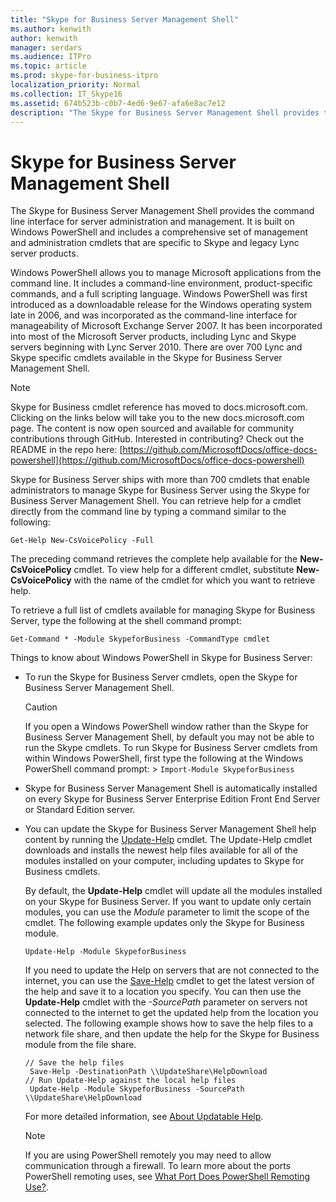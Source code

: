 ```yaml
---
title: "Skype for Business Server Management Shell"
ms.author: kenwith
author: kenwith
manager: serdars
ms.audience: ITPro
ms.topic: article
ms.prod: skype-for-business-itpro
localization_priority: Normal
ms.collection: IT_Skype16
ms.assetid: 674b523b-c0b7-4ed6-9e67-afa6e8ac7e12
description: "The Skype for Business Server Management Shell provides the command line interface for server administration and management. It is built on Windows PowerShell and includes a comprehensive set of management and administration cmdlets that are specific to Skype and legacy Lync server products."
---
```


# Skype for Business Server Management Shell
 
The Skype for Business Server Management Shell provides the command line interface for server administration and management. It is built on Windows PowerShell and includes a comprehensive set of management and administration cmdlets that are specific to Skype and legacy Lync server products.
  
Windows PowerShell allows you to manage Microsoft applications from the command line. It includes a command-line environment, product-specific commands, and a full scripting language. Windows PowerShell was first introduced as a downloadable release for the Windows operating system late in 2006, and was incorporated as the command-line interface for manageability of Microsoft Exchange Server 2007. It has been incorporated into most of the Microsoft Server products, including Lync and Skype servers beginning with Lync Server 2010. There are over 700 Lync and Skype specific cmdlets available in the Skype for Business Server Management Shell.
  
> [!NOTE]
> Skype for Business cmdlet reference has moved to docs.microsoft.com. Clicking on the links below will take you to the new docs.microsoft.com page. The content is now open sourced and available for community contributions through GitHub. Interested in contributing? Check out the README in the repo here: [https://github.com/MicrosoftDocs/office-docs-powershell](https://github.com/MicrosoftDocs/office-docs-powershell)
  
Skype for Business Server ships with more than 700 cmdlets that enable administrators to manage Skype for Business Server using the Skype for Business Server Management Shell. You can retrieve help for a cmdlet directly from the command line by typing a command similar to the following:
  
```
Get-Help New-CsVoicePolicy -Full
```

The preceding command retrieves the complete help available for the **New-CsVoicePolicy** cmdlet. To view help for a different cmdlet, substitute **New-CsVoicePolicy** with the name of the cmdlet for which you want to retrieve help.
  
To retrieve a full list of cmdlets available for managing Skype for Business Server, type the following at the shell command prompt: 
  
```
Get-Command * -Module SkypeforBusiness -CommandType cmdlet
```



Things to know about Windows PowerShell in Skype for Business Server:
  
- To run the Skype for Business Server cmdlets, open the Skype for Business Server Management Shell.
    
    > [!CAUTION]
    > If you open a Windows PowerShell window rather than the Skype for Business Server Management Shell, by default you may not be able to run the Skype cmdlets. To run Skype for Business Server cmdlets from within Windows PowerShell, first type the following at the Windows PowerShell command prompt: >  `Import-Module SkypeforBusiness`
  
- Skype for Business Server Management Shell is automatically installed on every Skype for Business Server Enterprise Edition Front End Server or Standard Edition server.
    
- You can update the Skype for Business Server Management Shell help content by running the [Update-Help](https://technet.microsoft.com/en-us/library/hh849720.aspx) cmdlet. The Update-Help cmdlet downloads and installs the newest help files available for all of the modules installed on your computer, including updates to Skype for Business cmdlets.
    
    By default, the **Update-Help** cmdlet will update all the modules installed on your Skype for Business Server. If you want to update only certain modules, you can use the _Module_ parameter to limit the scope of the cmdlet. The following example updates only the Skype for Business module.
    
  ```
  Update-Help -Module SkypeforBusiness
  ```

    If you need to update the Help on servers that are not connected to the internet, you can use the [Save-Help](https://technet.microsoft.com/en-us/library/hh849724.aspx) cmdlet to get the latest version of the help and save it to a location you specify. You can then use the **Update-Help** cmdlet with the _-SourcePath_ parameter on servers not connected to the internet to get the updated help from the location you selected. The following example shows how to save the help files to a network file share, and then update the help for the Skype for Business module from the file share.
    
  ```
  // Save the help files
   Save-Help -DestinationPath \\UpdateShare\HelpDownload
  // Run Update-Help against the local help files
   Update-Help -Module SkypeforBusiness -SourcePath \\UpdateShare\HelpDownload
  ```

    For more detailed information, see [About Updatable Help](https://technet.microsoft.com/library/hh847735.aspx).
    
    > [!NOTE]
    > If you are using PowerShell remotely you may need to allow communication through a firewall. To learn more about the ports PowerShell remoting uses, see [What Port Does PowerShell Remoting Use?](https://blogs.technet.microsoft.com/christwe/2012/06/20/what-port-does-powershell-remoting-use/).
    

